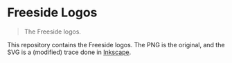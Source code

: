 # Freeside Logos

> The Freeside logos.

This repository contains the Freeside logos. The PNG is the original, and the SVG is a (modified) trace done in [Inkscape](https://inkscape.org/).

